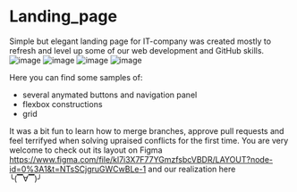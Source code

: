 # Landing_page
Simple but elegant landing page for IT-company was created mostly to refresh and level up some of our web development and GitHub skills.
![image](https://user-images.githubusercontent.com/63054459/209401645-7afc72e3-2564-4eae-8f4e-b4793498513e.png)
![image](https://user-images.githubusercontent.com/63054459/209403329-f0e1e11b-5867-4550-9c2c-f37fc1a2f4e2.png)
![image](https://user-images.githubusercontent.com/63054459/209403445-d95d21cc-9eb9-487a-b82d-3d056343342f.png)
![image](https://user-images.githubusercontent.com/63054459/209403503-d5283059-9a73-4a24-aefe-c9d3aed45a7a.png)



Here you can find some samples of: <br> 
- several anymated buttons and navigation panel <br>
- flexbox constructions <br>
- grid

It was a bit fun to learn how to merge branches, approve pull requests and feel terrifyed when solving upraised conflicts for the first time.
You are very welcome to check out its layout on Figma https://www.figma.com/file/kl7i3X7F77YGmzfsbcVBDR/LAYOUT?node-id=0%3A1&t=NTsSCjgruGWCwBLe-1 and our realization here <br>
╰(▔∀▔)╯
